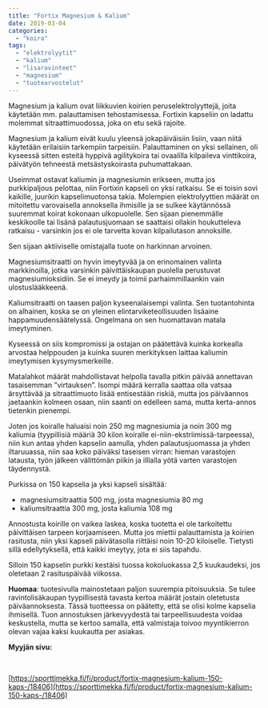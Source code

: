 ```yaml
---
title: "Fortix Magnesium & Kalium"
date: 2019-03-04
categories: 
  - "koira"
tags: 
  - "elektrolyytit"
  - "kalium"
  - "lisaravinteet"
  - "magnesium"
  - "tuotearvostelut"
---
```


Magnesium ja kalium ovat liikkuvien koirien peruselektrolyyttejä, joita käytetään mm. palauttamisen tehostamisessa. Fortixin kapseliin on ladattu molemmat sitraattimuodossa, joka on etu sekä rajoite.

<!--more-->

Magnesium ja kalium eivät kuulu yleensä jokapäiväisiin lisiin, vaan niitä käytetään erilaisiin tarkempiin tarpeisiin. Palauttaminen on yksi sellainen, oli kyseessä sitten esteitä hyppivä agilitykoira tai ovaalilla kilpaileva vinttikoira, päivätyön tehneestä metsästyskoirasta puhumattakaan.

Useimmat ostavat kaliumin ja magnesiumin erikseen, mutta jos purkkipaljous pelottaa, niin Fortixin kapseli on yksi ratkaisu. Se ei toisin sovi kaikille, juurikin kapselimuotonsa takia. Molempien elektrolyyttien määrät on mitoitettu varovaisella annoksella ihmisille ja se sulkee käytännössä suuremmat koirat kokonaan ulkopuolelle. Sen sijaan pienemmälle keskikoolle tai lisänä palautusjuomaan se saattaisi ollakin houkutteleva ratkaisu - varsinkin jos ei ole tarvetta kovan kilpailutason annoksille.

Sen sijaan aktiiviselle omistajalla tuote on harkinnan arvoinen.

Magnesiumsitraatti on hyvin imeytyvää ja on erinomainen valinta markkinoilla, jotka varsinkin päivittäiskaupan puolella perustuvat magnesiumioksidiin. Se ei imeydy ja toimii parhaimmillaankin vain ulostuslääkkeenä.

Kaliumsitraatti on taasen paljon kyseenalaisempi valinta. Sen tuotantohinta on alhainen, koska se on yleinen elintarviketeollisuuden lisäaine happamuudensäätelyssä. Ongelmana on sen huomattavan matala imeytyminen.

Kyseessä on siis kompromissi ja ostajan on päätettävä kuinka korkealla arvostaa helppouden ja kuinka suuren merkityksen laittaa kaliumin imeytymisen kysymysmerkeille.

Matalahkot määrät mahdollistavat helpolla tavalla pitkin päivää annettavan tasaisemman ”virtauksen”. Isompi määrä kerralla saattaa olla vatsaa ärsyttävää ja sitraattimuoto lisää entisestään riskiä, mutta jos päiväannos jaetaankin kolmeen osaan, niin saanti on edelleen sama, mutta kerta-annos tietenkin pienempi.

Joten jos koiralle haluaisi noin 250 mg magnesiumia ja noin 300 mg kaliumia (tyypillisiä määriä 30 kilon koiralle ei-niin-ekstriimissä-tarpeessa), niin kun antaa yhden kapselin aamulla, yhden palautusjuomassa ja yhden iltaruuassa, niin saa koko päiväksi taseisen virran: hieman varastojen latausta, työn jälkeen välittömän piikin ja illlalla yötä varten varastojen täydennystä.

Purkissa on 150 kapselia ja yksi kapseli sisältää:

- magnesiumsitraattia 500 mg, josta magnesiumia 80 mg
- kaliumsitraattia 300 mg, josta kaliumia 108 mg

Annostusta koirille on vaikea laskea, koska tuotetta ei ole tarkoitettu päivittäisen tarpeen korjaamiseen. Mutta jos miettii palauttamista ja koirien rasitusta, niin yksi kapseli päivätasolla riittäisi noin 10-20 kiloiselle. Tietysti sillä edellytyksellä, että kaikki imeytyy, jota ei siis tapahdu.

Silloin 150 kapselin purkki kestäisi tuossa kokoluokassa 2,5 kuukaudeksi, jos oletetaan 2 rasituspäivää viikossa.

**Huomaa**: tuotesivulla mainostetaan paljon suurempia pitoisuuksia. Se tulee ravintolisäkaupan tyypillisestä tavasta kertoa määrät jostain oletetusta päiväannoksesta. Tässä tuotteessa on päätetty, että se olisi kolme kapselia ihmisellä. Tuon annostuksen järkevyydestä tai tarpeellisuudesta voidaa keskustella, mutta se kertoo samalla, että valmistaja toivoo myyntikierron olevan vajaa kaksi kuukautta per asiakas.

**Myyjän sivu:**

 

[https://sporttimekka.fi/fi/product/fortix-magnesium-kalium-150-kaps-/18406](https://sporttimekka.fi/fi/product/fortix-magnesium-kalium-150-kaps-/18406)
